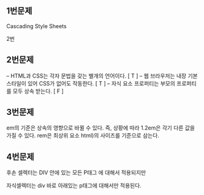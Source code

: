 ## 1번문제

Cascading Style Sheets

2번



## 2번문제

– HTML과 CSS는 각자 문법을 갖는 별개의 언어이다. [ T ]
– 웹 브라우저는 내장 기본 스타일이 있어 CSS가 없어도 작동한다. [ T ]
– 자식 요소 프로퍼티는 부모의 프로퍼티를 모두 상속 받는다. [ F ]

## 3번문제

em의 기준은 상속의 영향으로 바뀔 수 있다. 즉, 상황에  따라 1.2em은 각기 다른  값을 가질 수 있다. rem은 최상위  요소 html)의 사이즈를 기준으로 삼는다.  



## 4번문제

후손 셀렉터는 DIV 안에 있는 모든 P태그 에 대해서 적용되지만

자식셀렉터는 div 바로 아래있는 p태그에 대해서만 적용된다.